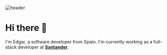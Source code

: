 <!-- https://github.com/kyechan99/capsule-render -->
![header](https://capsule-render.vercel.app/api?type=waving&color=0:EEFF00,100:a82da8&height=300&section=header&text=Edgar%20Fernández&fontColor=ffffff&fontSize=90)

# Hi there 👋

I'm Edgar, a software developer from Spain. I'm currently working as a full-stack developer at [**Santander**](https://www.santander.com/).

